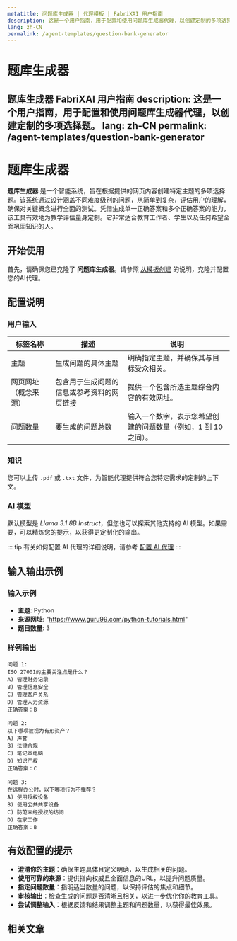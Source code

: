 ```yaml
---
metatitle: 问题库生成器 | 代理模板 | FabriXAI 用户指南
description: 这是一个用户指南，用于配置和使用问题库生成器代理，以创建定制的多项选择题。
lang: zh-CN
permalink: /agent-templates/question-bank-generator
---
```


# 题库生成器

**题库生成器** FabriXAI 用户指南
description: 这是一个用户指南，用于配置和使用问题库生成器代理，以创建定制的多项选择题。
lang: zh-CN
permalink: /agent-templates/question-bank-generator
---

# 题库生成器

**题库生成器** 是一个智能系统，旨在根据提供的网页内容创建特定主题的多项选择题。该系统通过设计涵盖不同难度级别的问题，从简单到复杂，评估用户的理解，确保对关键概念进行全面的测试。凭借生成单一正确答案和多个正确答案的能力，该工具有效地为教学评估量身定制。它非常适合教育工作者、学生以及任何希望全面巩固知识的人。

## 开始使用

首先，请确保您已克隆了 **问题库生成器**。请参照 [从模板创建](/en-us/create-from-templates/) 的说明，克隆并配置您的AI代理。

## 配置说明

### 用户输入

| 标签名称               | 描述                                                     | 说明                                                                               |
|------------------------|----------------------------------------------------------|------------------------------------------------------------------------------------|
| 主题                   | 生成问题的具体主题                                       | 明确指定主题，并确保其与目标受众相关。                                             |
| 网页网址（概念来源）    | 包含用于生成问题的信息或参考资料的网页链接                 | 提供一个包含所选主题综合内容的有效网址。                                             |
| 问题数量               | 要生成的问题总数                                         | 输入一个数字，表示您希望创建的问题数量（例如，1 到 10 之间）。                     |

### 知识

您可以上传 `.pdf` 或 `.txt` 文件，为智能代理提供符合您特定需求的定制的上下文。

### AI 模型

默认模型是 *Llama 3.1 8B Instruct*，但您也可以探索其他支持的 AI 模型。如果需要，可以精炼您的提示，以获得更定制化的输出。

::: tip
有关如何配置 AI 代理的详细说明，请参考 [配置 AI 代理](/zh-cn/configure-ai-agent/)
:::

## 输入输出示例

### 输入示例

- **主题**: Python
- **来源网址**: "https://www.guru99.com/python-tutorials.html"
- **题目数量**: 3

### 样例输出

```
问题 1:
ISO 27001的主要关注点是什么？
A) 管理财务记录
B) 管理信息安全
C) 管理客户关系
D) 管理人力资源
正确答案：B

问题 2:
以下哪项被视为有形资产？
A) 声誉
B) 法律合规
C) 笔记本电脑
D) 知识产权
正确答案：C

问题 3:
在远程办公时，以下哪项行为不推荐？
A) 使用授权设备
B) 使用公共共享设备
C) 防范未经授权的访问
D) 在家工作
正确答案：B
```

## 有效配置的提示

- **澄清你的主题**：确保主题具体且定义明确，以生成相关的问题。
- **使用可靠的来源**：提供指向权威且全面信息的URL，以提升问题质量。
- **指定问题数量**：指明适当数量的问题，以保持评估的焦点和细节。
- **审核输出**：检查生成的问题是否清晰且相关，以进一步优化你的教育工具。
- **尝试调整输入**：根据反馈和结果调整主题和问题数量，以获得最佳效果。

## 相关文章
